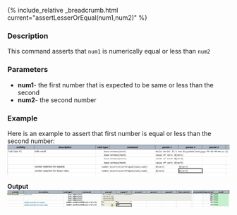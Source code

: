 {% include_relative _breadcrumb.html current="assertLesserOrEqual(num1,num2)" %}


### Description
This command asserts that `num1` is numerically equal or less than `num2`


### Parameters
- **num1**- the first number that is expected to be same or less than the second
- **num2**- the second number


### Example
Here is an example to assert that first number is equal or less than the second number:<br/>
![](image/assertLesserOrEqual_01.png)

**Output**<br/>
![](image/assertLesserOrEqual_02.png)
